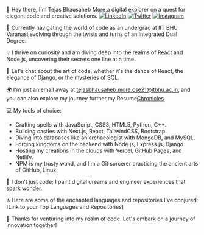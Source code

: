 👋 Hey there, I'm Tejas Bhausaheb More,a digital explorer on a quest for elegant code and creative solutions.
[![LinkedIn](https://img.shields.io/badge/LinkedIn-Connect-blue?style=for-the-badge&logo=linkedin)](https://www.linkedin.com/in/tejas-more-9103ab224/)
[![Twitter](https://img.shields.io/badge/Twitter-Follow-blue?style=for-the-badge&logo=twitter)](https://twitter.com/tejas_more03)
[![Instagram](https://img.shields.io/badge/Instagram-Follow-blue?style=for-the-badge&logo=instagram)](https://www.instagram.com/)


🚀 Currently navigating the world of code as an undergrad at IIT BHU Varanasi,evolving through the twists and turns of an Integrated Dual Degree.

💡 I thrive on curiosity and am diving deep into the realms of React and Node.js, uncovering their secrets one line at a time.

💬 Let's chat about the art of code, whether it's the dance of React, the elegance of Django, or the mysteries of SQL.

🌍 I'm just an email away at tejasbhausaheb.more.cse21@itbhu.ac.in, and you can also explore my journey further,my Resume[Chronicles](https://drive.google.com/file/d/1tQxE-5q7JTYRNhuVOU80PTBM7hdOJbcS/view?usp=sharing).

💻 My tools of choice:
   - Crafting spells with JavaScript, CSS3, HTML5, Python, C++.
   - Building castles with Next.js, React, TailwindCSS, Bootstrap.
   - Diving into databases like an archaeologist with MongoDB, and MySQL.
   - Forging kingdoms on the backend with Node.js, Express.js, Django.
   - Hosting my creations in the clouds with Vercel, GitHub Pages, and Netlify.
   - NPM is my trusty wand, and I'm a Git sorcerer practicing the ancient arts of GitHub, Linux.

🎨 I don't just code; I paint digital dreams and engineer experiences that spark wonder.

🔝 Here are some of the enchanted languages and repositories I've conjured: [Link to your Top Languages and Repositories]

🌌 Thanks for venturing into my realm of code. Let's embark on a journey of innovation together!
